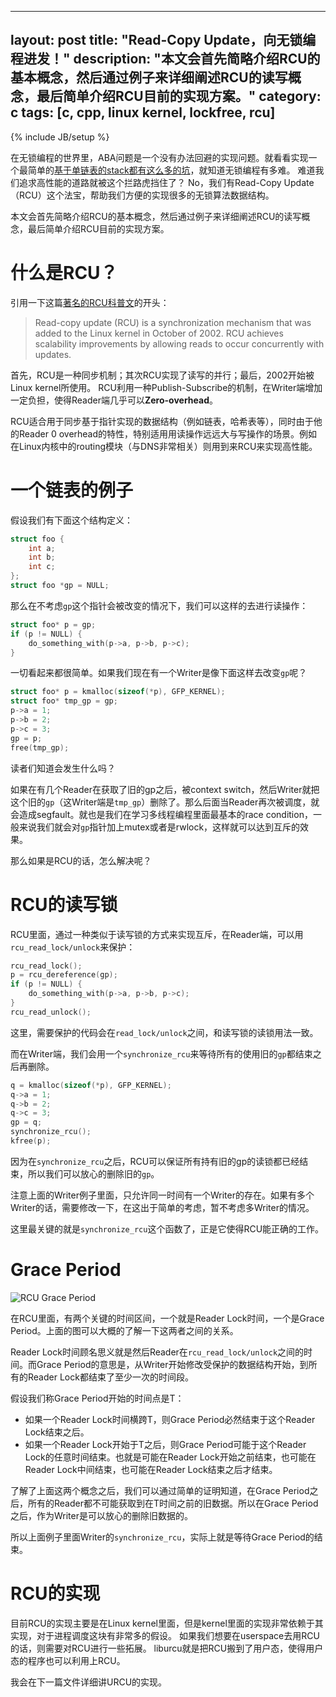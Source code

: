 
---
layout: post
title: "Read-Copy Update，向无锁编程进发！"
description: "本文会首先简略介绍RCU的基本概念，然后通过例子来详细阐述RCU的读写概念，最后简单介绍RCU目前的实现方案。"
category: c
tags: [c, cpp, linux kernel, lockfree, rcu]
---
{% include JB/setup %}

在无锁编程的世界里，ABA问题是一个没有办法回避的实现问题。就看看实现一个最简单的[基于单链表的stack都有这么多的坑][1]，就知道无锁编程有多难。
难道我们追求高性能的道路就被这个拦路虎挡住了？
No，我们有Read-Copy Update（RCU）这个法宝，帮助我们方便的实现很多的无锁算法数据结构。

本文会首先简略介绍RCU的基本概念，然后通过例子来详细阐述RCU的读写概念，最后简单介绍RCU目前的实现方案。

# 什么是RCU？

引用一下这篇[著名的RCU科普文][2]的开头：

> Read-copy update (RCU) is a synchronization mechanism that was added to the Linux kernel in October of 2002. RCU achieves scalability improvements by allowing reads to occur concurrently with updates.

首先，RCU是一种同步机制；其次RCU实现了读写的并行；最后，2002开始被Linux kernel所使用。
RCU利用一种Publish-Subscribe的机制，在Writer端增加一定负担，使得Reader端几乎可以**Zero-overhead**。

RCU适合用于同步基于指针实现的数据结构（例如链表，哈希表等），同时由于他的Reader 0 overhead的特性，特别适用用读操作远远大与写操作的场景。例如在Linux内核中的routing模块（与DNS非常相关）则用到来RCU来实现高性能。

# 一个链表的例子

假设我们有下面这个结构定义：

```c
struct foo {
    int a;
    int b;
    int c;
};
struct foo *gp = NULL;
```

那么在不考虑`gp`这个指针会被改变的情况下，我们可以这样的去进行读操作：

```c
struct foo* p = gp;
if (p != NULL) {
    do_something_with(p->a, p->b, p->c);
}
```

一切看起来都很简单。如果我们现在有一个Writer是像下面这样去改变`gp`呢？

```c
struct foo* p = kmalloc(sizeof(*p), GFP_KERNEL);
struct foo* tmp_gp = gp;
p->a = 1;
p->b = 2;
p->c = 3;
gp = p;
free(tmp_gp);
```

读者们知道会发生什么吗？

如果在有几个Reader在获取了旧的gp之后，被context switch，然后Writer就把这个旧的`gp`（这Writer端是`tmp_gp`）删除了。那么后面当Reader再次被调度，就会造成segfault。就也是我们在学习多线程编程里面最基本的race condition，一般来说我们就会对`gp`指针加上mutex或者是rwlock，这样就可以达到互斥的效果。

那么如果是RCU的话，怎么解决呢？

# RCU的读写锁

RCU里面，通过一种类似于读写锁的方式来实现互斥，在Reader端，可以用`rcu_read_lock/unlock`来保护：

```c
rcu_read_lock();
p = rcu_dereference(gp);
if (p != NULL) {
    do_something_with(p->a, p->b, p->c);
}
rcu_read_unlock();
```

这里，需要保护的代码会在`read_lock/unlock`之间，和读写锁的读锁用法一致。

而在Writer端，我们会用一个`synchronize_rcu`来等待所有的使用旧的`gp`都结束之后再删除。

```c
q = kmalloc(sizeof(*p), GFP_KERNEL);
q->a = 1;
q->b = 2;
q->c = 3;
gp = q;
synchronize_rcu();
kfree(p);
```

因为在`synchronize_rcu`之后，RCU可以保证所有持有旧的gp的读锁都已经结束，所以我们可以放心的删除旧的`gp`。

注意上面的Writer例子里面，只允许同一时间有一个Writer的存在。如果有多个Writer的话，需要修改一下，在这出于简单的考虑，暂不考虑多Writer的情况。

这里最关键的就是`synchronize_rcu`这个函数了，正是它使得RCU能正确的工作。

# Grace Period

![RCU Grace Period][3]

在RCU里面，有两个关键的时间区间，一个就是Reader Lock时间，一个是Grace Period。上面的图可以大概的了解一下这两者之间的关系。

Reader Lock时间顾名思义就是然后Reader在`rcu_read_lock/unlock`之间的时间。而Grace Period的意思是，从Writer开始修改受保护的数据结构开始，到所有的Reader Lock都结束了至少一次的时间段。

假设我们称Grace Period开始的时间点是T：

- 如果一个Reader Lock时间横跨T，则Grace Period必然结束于这个Reader Lock结束之后。
- 如果一个Reader Lock开始于T之后，则Grace Period可能于这个Reader Lock的任意时间结束。也就是可能在Reader Lock开始之前结束，也可能在Reader Lock中间结束，也可能在Reader Lock结束之后才结束。

了解了上面这两个概念之后，我们可以通过简单的证明知道，在Grace Period之后，所有的Reader都不可能获取到在T时间之前的旧数据。所以在Grace Period之后，作为Writer是可以放心的删除旧数据的。

所以上面例子里面Writer的`synchronize_rcu`，实际上就是等待Grace Period的结束。

# RCU的实现

目前RCU的实现主要是在Linux kernel里面，但是kernel里面的实现非常依赖于其实现，对于进程调度这块有非常多的假设。
如果我们想要在userspace去用RCU的话，则需要对RCU进行一些拓展。
liburcu就是把RCU搬到了用户态，使得用户态的程序也可以利用上RCU。

我会在下一篇文件详细讲URCU的实现。


  [1]: https://en.wikipedia.org/wiki/ABA_problem#Examples
  [2]: http://lwn.net/Articles/262464/
  [3]: http://static.lwn.net/images/ns/kernel/rcu/GracePeriodGood.png
